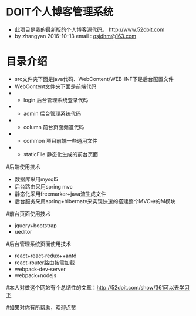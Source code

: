 # DOIT个人博客管理系统
* 此项目是我的最新版的个人博客源代码。 http://www.52doit.com
* by zhangyan 2016-10-13            email : qsjdhm@163.com

# 目录介绍
* src文件夹下面是java代码、WebContent/WEB-INF下是后台配置文件
* WebContent文件夹下面是前端代码
* - login      后台管理系统登录代码
* - admin      后台管理系统代码
* - column     前台页面频道代码
* - common     项目前端一些通用文件
* - staticFile 静态化生成的前台页面

#后端使用技术
* 数据库采用mysql5
* 后台路由采用spring mvc
* 静态化采用freemarker+java流生成文件
* 后台服务采用spring+hibernate来实现快速的搭建整个MVC中的M模块

#前台页面使用技术
* jquery+bootstrap
* ueditor

#后台管理系统页面使用技术
* react+react-redux++antd
* react-router路由按需加载
* webpack-dev-server
* webpack+nodejs

#本人对做这个网站有个总结性的文章：http://52doit.com/show/361可以去学习下

#如果对你有所帮助，欢迎点赞

